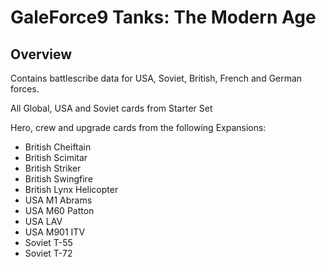 # GaleForce9 Tanks: The Modern Age

## Overview

Contains battlescribe data for USA, Soviet, British, French and German forces.

All Global, USA and Soviet cards from Starter Set

Hero, crew and upgrade cards from the following Expansions:
* British Cheiftain
* British Scimitar
* British Striker
* British Swingfire
* British	Lynx Helicopter
* USA	M1 Abrams
* USA	M60 Patton
* USA	LAV
* USA	M901 ITV
* Soviet T-55
* Soviet T-72
